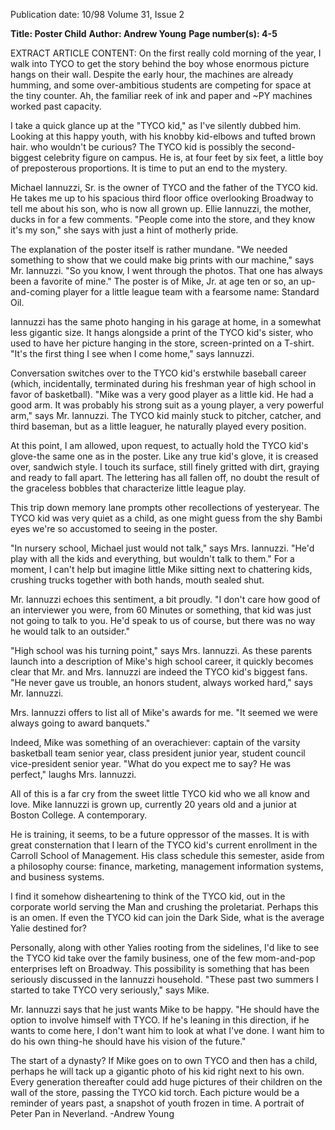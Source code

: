 Publication date: 10/98
Volume 31, Issue 2

**Title: Poster Child**
**Author: Andrew Young**
**Page number(s): 4-5**

EXTRACT ARTICLE CONTENT:
On the first really cold morning of the 
year, I walk into TYCO to get the story 
behind the boy whose enormous picture 
hangs on their wall. Despite the early hour, 
the machines are already humming, and some 
over-ambitious students are competing for 
space at the tiny counter. Ah, the familiar reek 
of ink and paper and ~PY machines worked 
past capacity. 

I take a quick glance up at 
the "TYCO kid," as I've silently 
dubbed him. Looking at this 
happy youth, with his knobby 
kid-elbows and tufted brown 
hair. who wouldn't be curious? 
The TYCO kid is possibly the 
second-biggest celebrity figure 
on campus. He is, at four feet by 
six feet, a little boy of preposterous 
proportions. It is time to 
put an end to the mystery. 

Michael Iannuzzi, Sr. is the 
owner of TYCO and the father 
of the TYCO kid. He takes me 
up to his spacious third floor office overlooking 
Broadway to tell me about his son, who is 
now all grown up. Ellie Iannuzzi, the mother, 
ducks in for a few comments. "People come 
into the store, and they know it's my son," she 
says with just a hint of motherly pride. 

The explanation of the poster itself is 
rather mundane. "We needed something to 
show that we could make big prints with our 
machine," says Mr. Iannuzzi. "So you know, I 
went through the photos. That one has always 
been a favorite of mine." The poster is of 
Mike, Jr. at age ten or so, an up-and-coming 
player for a little league team with a fearsome 
name: Standard Oil. 

Iannuzzi has the same photo hanging in 
his garage at home, in a somewhat less gigantic 
size. It hangs alongside a print of the 
TYCO kid's sister, who used to have her picture 
hanging in the store, screen-printed on a 
T-shirt. "It's the first thing I see when I come 
home," says Iannuzzi. 

Conversation switches over to the TYCO 
kid's erstwhile baseball career (which, incidentally, 
terminated during his freshman year of 
high school in favor of basketball). "Mike was 
a very good player as a little kid. He had a 
good arm. It was probably his strong suit as a 
young player, a very powerful arm," says Mr. 
Iannuzzi. The TYCO kid mainly stuck to 
pitcher, catcher, and third baseman, but as a 
little leaguer, he naturally played every position. 

At this point, I am allowed, upon request, 
to actually hold the TYCO kid's glove-the 
same one as in the poster. Like any true kid's 
glove, it is creased over, sandwich style. I 
touch its surface, still finely gritted with dirt, 
graying and ready to fall apart. The lettering 
has all fallen off, no doubt the result of the 
graceless bobbles that characterize little league 
play. 

This trip down memory lane prompts 
other recollections of yesteryear. The TYCO 
kid was very quiet as a child, as one might 
guess from the shy Bambi eyes we're so accustomed 
to seeing in the poster. 

"In nursery school, Michael just would 
not talk," says Mrs. Iannuzzi. "He'd play with 
all the kids and everything, but wouldn't talk 
to them." For a moment, I can't help but 
imagine little Mike sitting next to chattering 
kids, crushing trucks together with both 
hands, mouth sealed shut. 

Mr. Iannuzzi echoes this sentiment, a bit 
proudly. "I don't care how good of an interviewer 
you were, from 60 Minutes or something, that 
kid was just not going to talk to 
you. He'd speak to us of course, but 
there was no way he would talk to 
an outsider." 

"High school was his turning 
point," says Mrs. Iannuzzi. As these 
parents launch into a description of 
Mike's high school career, it quickly 
becomes clear that Mr. and Mrs. 
Iannuzzi are indeed the TYCO kid's 
biggest fans. "He never gave us trouble, an 
honors student, always 
worked hard," says Mr. Iannuzzi. 

Mrs. Iannuzzi offers to list all of 
Mike's awards for me. "It seemed we 
were always going to award banquets." 

Indeed, Mike was something of an overachiever: 
captain of the varsity basketball team 
senior year, class president junior year, student 
council vice-president senior year. "What do 
you expect me to say? He was perfect," laughs 
Mrs. Iannuzzi. 

All of this is a far cry from the sweet little 
TYCO kid who we all know and love. Mike 
Iannuzzi is grown up, currently 20 years old 
and a junior at Boston College. A contemporary. 

He is training, it seems, to be a future 
oppressor of the masses. It is with great consternation 
that I learn of the TYCO kid's current enrollment 
in the Carroll School of Management. His class 
schedule this semester, aside from a philosophy 
course: finance, marketing, management information 
systems, and business systems. 

I find it somehow disheartening to think 
of the TYCO kid, out in the corporate world 
serving the Man and crushing the proletariat. 
Perhaps this is an omen. If even the TYCO 
kid can join the Dark Side, what is the average 
Yalie destined for? 

Personally, along with other Yalies rooting 
from the sidelines, I'd like to see the TYCO 
kid take over the family business, one of the 
few mom-and-pop enterprises left on Broadway. 
This possibility is something that has 
been seriously discussed in the Iannuzzi 
household. "These past two summers I started 
to take TYCO very seriously," says Mike. 

Mr. Iannuzzi says that he just wants Mike 
to be happy. "He should have the option to 
involve himself with TYCO. If he's leaning in 
this direction, if he wants to come here, I 
don't want him to look at what I've done. I 
want him to do his own thing-he should 
have his vision of the future." 

The start of a dynasty? If Mike goes on to 
own TYCO and then has a child, perhaps he 
will tack up a gigantic photo of his kid right 
next to his own. Every generation thereafter 
could add huge pictures of their children on 
the wall of the store, passing the TYCO kid 
torch. Each picture would be a reminder of 
years past, a snapshot of youth frozen in time. 
A portrait of Peter Pan in Neverland. 
-Andrew Young